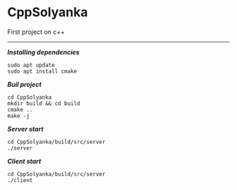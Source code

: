 # CppSolyanka
First project on c++

---

___Installing dependencies___
```
sudo apt update
sudo apt install cmake
```

___Buil project___
```
cd CppSolyanka
mkdir build && cd build
cmake ..
make -j
```

___Server start___
```
cd CppSolyanka/build/src/server
./server
```

___Client start___
```
cd CppSolyanka/build/src/server
./client
```
